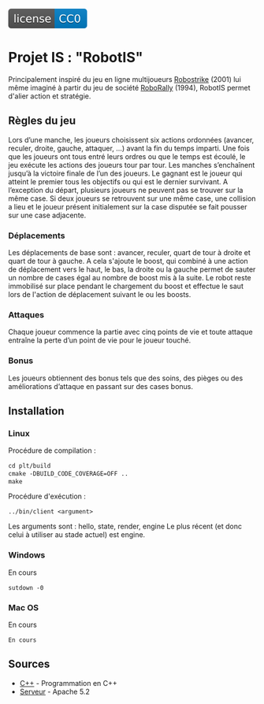 [![License](res/license-CC0-blue.svg)](https://github.com/samhanic/plt/master/LICENSE.txt)

# Projet IS : "RobotIS"

Principalement inspiré du jeu en ligne multijoueurs [Robostrike](http://www.robostrike.com/) (2001) lui même imaginé à partir du jeu de société [RoboRally](https://fr.wikipedia.org/wiki/RoboRally/) (1994), RobotIS permet d'alier action et stratégie.

## Règles du jeu

Lors d’une manche, les joueurs choisissent six actions ordonnées (avancer, reculer, droite, gauche, attaquer, …) avant la fin du temps imparti. Une fois que les joueurs ont tous entré leurs ordres ou que le temps est écoulé, le jeu exécute les actions des joueurs tour par tour. 
Les manches s’enchaînent jusqu’à la victoire finale de l’un des joueurs. Le gagnant est le joueur qui atteint le premier tous les objectifs ou qui est le dernier survivant.
A l’exception du départ, plusieurs joueurs ne peuvent pas se trouver sur la même case. Si deux joueurs se retrouvent sur une même case, une collision a lieu et le joueur présent initialement sur la case disputée se fait pousser sur une case adjacente.

### Déplacements

Les déplacements de base sont : avancer, reculer, quart de tour à droite et quart de tour à gauche. A cela s'ajoute le boost, qui combiné à une action de déplacement vers le haut, le bas, la droite ou la gauche permet de sauter un nombre de cases égal au nombre de boost mis à la suite. Le robot reste immobilisé sur place pendant le chargement du boost et effectue le saut lors de l'action de déplacement suivant le ou les boosts. 

### Attaques

Chaque joueur commence la partie avec cinq points de vie et toute attaque entraîne la perte d’un point de vie pour le joueur touché.

### Bonus

Les joueurs obtiennent des bonus tels que des soins, des pièges ou des améliorations d’attaque en passant sur des cases bonus.


## Installation

### Linux

Procédure de compilation :

```
cd plt/build
cmake -DBUILD_CODE_COVERAGE=OFF ..
make
```
Procédure d'exécution :

```
../bin/client <argument>
```
Les arguments sont : hello, state, render, engine
Le plus récent (et donc celui à utiliser au stade actuel) est engine.

### Windows

En cours

```
sutdown -0
```

### Mac OS

En cours

```
En cours
```


## Sources

* [C++](https://en.wikipedia.org/wiki/C++) - Programmation en C++
* [Serveur](https://maven.apache.org/) - Apache 5.2
